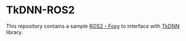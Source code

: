 # TkDNN-ROS2

This repository contains a sample [ROS2 - Foxy](https://docs.ros.org/en/foxy/Releases/Release-Foxy-Fitzroy.html) to interface with [TkDNN](https://github.com/ceccocats/tkDNN) library.
